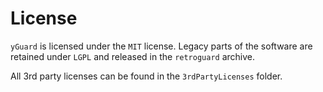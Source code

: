 # License

`yGuard` is licensed under the `MIT` license. Legacy parts of the software are retained under `LGPL` and released in the `retroguard` archive.

All 3rd party licenses can be found in the `3rdPartyLicenses` folder.
